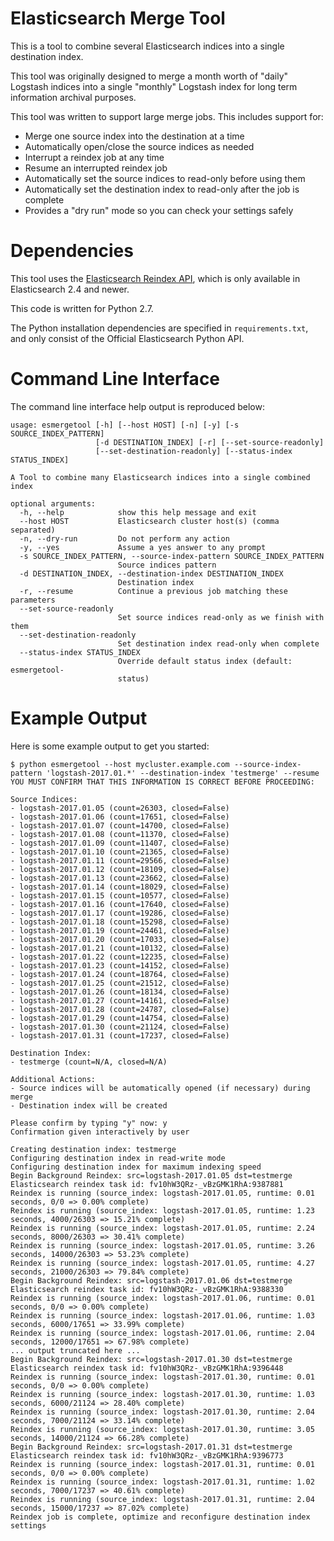 Elasticsearch Merge Tool
========================

This is a tool to combine several Elasticsearch indices into a single
destination index.

This tool was originally designed to merge a month worth of "daily" Logstash
indices into a single "monthly" Logstash index for long term information
archival purposes.

This tool was written to support large merge jobs. This includes support for:

- Merge one source index into the destination at a time
- Automatically open/close the source indices as needed
- Interrupt a reindex job at any time
- Resume an interrupted reindex job
- Automatically set the source indices to read-only before using them
- Automatically set the destination index to read-only after the job is complete
- Provides a "dry run" mode so you can check your settings safely

Dependencies
============

This tool uses the [Elasticsearch Reindex API](https://www.elastic.co/guide/en/elasticsearch/reference/2.4/docs-reindex.html),
which is only available in Elasticsearch 2.4 and newer.

This code is written for Python 2.7.

The Python installation dependencies are specified in `requirements.txt`, and
only consist of the Official Elasticsearch Python API.

Command Line Interface
======================

The command line interface help output is reproduced below:

    usage: esmergetool [-h] [--host HOST] [-n] [-y] [-s SOURCE_INDEX_PATTERN]
                       [-d DESTINATION_INDEX] [-r] [--set-source-readonly]
                       [--set-destination-readonly] [--status-index STATUS_INDEX]

    A Tool to combine many Elasticsearch indices into a single combined index

    optional arguments:
      -h, --help            show this help message and exit
      --host HOST           Elasticsearch cluster host(s) (comma separated)
      -n, --dry-run         Do not perform any action
      -y, --yes             Assume a yes answer to any prompt
      -s SOURCE_INDEX_PATTERN, --source-index-pattern SOURCE_INDEX_PATTERN
                            Source indices pattern
      -d DESTINATION_INDEX, --destination-index DESTINATION_INDEX
                            Destination index
      -r, --resume          Continue a previous job matching these parameters
      --set-source-readonly
                            Set source indices read-only as we finish with them
      --set-destination-readonly
                            Set destination index read-only when complete
      --status-index STATUS_INDEX
                            Override default status index (default: esmergetool-
                            status)

Example Output
==============

Here is some example output to get you started:

    $ python esmergetool --host mycluster.example.com --source-index-pattern 'logstash-2017.01.*' --destination-index 'testmerge' --resume
    YOU MUST CONFIRM THAT THIS INFORMATION IS CORRECT BEFORE PROCEEDING:

    Source Indices:
    - logstash-2017.01.05 (count=26303, closed=False)
    - logstash-2017.01.06 (count=17651, closed=False)
    - logstash-2017.01.07 (count=14700, closed=False)
    - logstash-2017.01.08 (count=11370, closed=False)
    - logstash-2017.01.09 (count=11407, closed=False)
    - logstash-2017.01.10 (count=21365, closed=False)
    - logstash-2017.01.11 (count=29566, closed=False)
    - logstash-2017.01.12 (count=18109, closed=False)
    - logstash-2017.01.13 (count=23662, closed=False)
    - logstash-2017.01.14 (count=18029, closed=False)
    - logstash-2017.01.15 (count=10577, closed=False)
    - logstash-2017.01.16 (count=17640, closed=False)
    - logstash-2017.01.17 (count=19286, closed=False)
    - logstash-2017.01.18 (count=15298, closed=False)
    - logstash-2017.01.19 (count=24461, closed=False)
    - logstash-2017.01.20 (count=17033, closed=False)
    - logstash-2017.01.21 (count=10132, closed=False)
    - logstash-2017.01.22 (count=12235, closed=False)
    - logstash-2017.01.23 (count=14152, closed=False)
    - logstash-2017.01.24 (count=18764, closed=False)
    - logstash-2017.01.25 (count=21512, closed=False)
    - logstash-2017.01.26 (count=18134, closed=False)
    - logstash-2017.01.27 (count=14161, closed=False)
    - logstash-2017.01.28 (count=24787, closed=False)
    - logstash-2017.01.29 (count=14754, closed=False)
    - logstash-2017.01.30 (count=21124, closed=False)
    - logstash-2017.01.31 (count=17237, closed=False)

    Destination Index:
    - testmerge (count=N/A, closed=N/A)

    Additional Actions:
    - Source indices will be automatically opened (if necessary) during merge
    - Destination index will be created

    Please confirm by typing "y" now: y
    Confirmation given interactively by user

    Creating destination index: testmerge
    Configuring destination index in read-write mode
    Configuring destination index for maximum indexing speed
    Begin Background Reindex: src=logstash-2017.01.05 dst=testmerge
    Elasticsearch reindex task id: fv10hW3QRz-_vBzGMK1RhA:9387881
    Reindex is running (source_index: logstash-2017.01.05, runtime: 0.01 seconds, 0/0 => 0.00% complete)
    Reindex is running (source_index: logstash-2017.01.05, runtime: 1.23 seconds, 4000/26303 => 15.21% complete)
    Reindex is running (source_index: logstash-2017.01.05, runtime: 2.24 seconds, 8000/26303 => 30.41% complete)
    Reindex is running (source_index: logstash-2017.01.05, runtime: 3.26 seconds, 14000/26303 => 53.23% complete)
    Reindex is running (source_index: logstash-2017.01.05, runtime: 4.27 seconds, 21000/26303 => 79.84% complete)
    Begin Background Reindex: src=logstash-2017.01.06 dst=testmerge
    Elasticsearch reindex task id: fv10hW3QRz-_vBzGMK1RhA:9388330
    Reindex is running (source_index: logstash-2017.01.06, runtime: 0.01 seconds, 0/0 => 0.00% complete)
    Reindex is running (source_index: logstash-2017.01.06, runtime: 1.03 seconds, 6000/17651 => 33.99% complete)
    Reindex is running (source_index: logstash-2017.01.06, runtime: 2.04 seconds, 12000/17651 => 67.98% complete)
    ... output truncated here ...
    Begin Background Reindex: src=logstash-2017.01.30 dst=testmerge
    Elasticsearch reindex task id: fv10hW3QRz-_vBzGMK1RhA:9396448
    Reindex is running (source_index: logstash-2017.01.30, runtime: 0.01 seconds, 0/0 => 0.00% complete)
    Reindex is running (source_index: logstash-2017.01.30, runtime: 1.03 seconds, 6000/21124 => 28.40% complete)
    Reindex is running (source_index: logstash-2017.01.30, runtime: 2.04 seconds, 7000/21124 => 33.14% complete)
    Reindex is running (source_index: logstash-2017.01.30, runtime: 3.05 seconds, 14000/21124 => 66.28% complete)
    Begin Background Reindex: src=logstash-2017.01.31 dst=testmerge
    Elasticsearch reindex task id: fv10hW3QRz-_vBzGMK1RhA:9396773
    Reindex is running (source_index: logstash-2017.01.31, runtime: 0.01 seconds, 0/0 => 0.00% complete)
    Reindex is running (source_index: logstash-2017.01.31, runtime: 1.02 seconds, 7000/17237 => 40.61% complete)
    Reindex is running (source_index: logstash-2017.01.31, runtime: 2.04 seconds, 15000/17237 => 87.02% complete)
    Reindex job is complete, optimize and reconfigure destination index settings

